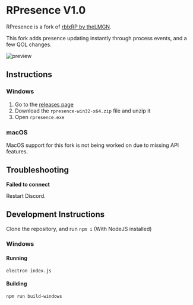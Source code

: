 # RPresence V1.0

RPresence is a fork of [rblxRP by theLMGN](https://github.com/theLMGN/rblxRP).

This fork adds presence updating instantly through process events, and a few QOL changes.

![preview](https://i.imgur.com/T3hEpBi.png)

## Instructions

### Windows

1. Go to the [releases page](https://github.com/6ixfalls/RPresence/releases)
2. Download the `rpresence-win32-x64.zip` file and unzip it
3. Open `rpresence.exe`

### macOS

MacOS support for this fork is not being worked on due to missing API features.

## Troubleshooting

**Failed to connect**

Restart Discord.

## Development Instructions

Clone the repository, and run `npm i` (With NodeJS installed)

### Windows

#### Running

`electron index.js`

#### Building

`npm run build-windows`
